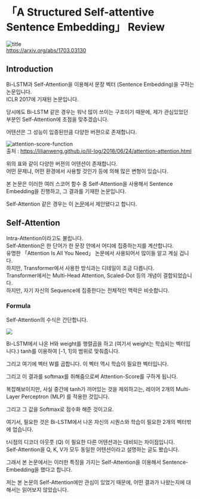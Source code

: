# 「A Structured Self-attentive Sentence Embedding」  Review  
  
![title](https://postfiles.pstatic.net/MjAyMDAzMTBfMTA2/MDAxNTgzNzgyMzYwODA1.ZhM8YAx4iOCzc02mlKFRmXWVXeGbn11y9ww1yPLdLowg.b2hy83NDDdNMloBZxrBbTInpGGtkFuyvNlVZ3mqwoBYg.PNG.sooftware/image.png?type=w773)  
https://arxiv.org/abs/1703.03130  
  
## Introduction  
  
Bi-LSTM과 Self-Attention을 이용해서 문장 벡터 (Sentence Embedding)을 구하는 논문입니다.  
ICLR 2017에 기재된 논문입니다.  
  
당시에도 Bi-LSTM 같은 경우는 워낙 많이 쓰이는 구조이기 때문에, 제가 관심있었던 부분인 Self-Attention에 초점을 맞추겠습니다.  
  
어텐션은 그 성능이 입증된만큼 다양한 버젼으로 존재합니다.  
  
![attention-score-function](https://postfiles.pstatic.net/MjAyMDAzMTBfMjcw/MDAxNTgzNzgyNTYzOTQy.wY-XZqY1i_Ndp2ISwMGqcu0mIwID61_zhbDeaxWE2T8g.2M6c4feJUFmS0PF4ljNmc3vBaVRvF47YRhEcQvE0ITkg.PNG.sooftware/image.png?type=w773)  
출처 : https://lilianweng.github.io/lil-log/2018/06/24/attention-attention.html
  
위의 표와 같이 다양한 버젼의 어텐션이 존재합니다.  
어떤 문제냐, 어떤 환경에서 사용할 것인가 등에 의해 많은 변형이 있습니다.  
  
본 논문은 이러한 여러 스코어 함수 중 Self-Attention을 사용해서 Sentence Embedding을 진행하고, 그 결과를 기재한 논문입니다.  
  
Self-Attention 같은 경우는 이 [논문](https://arxiv.org/pdf/1601.06733.pdf)에서 제안됐다고 합니다.  
  
## Self-Attention  
  
Intra-Attention이라고도 불립니다.  
Self-Attention은 한 단어가 한 문장 안에서 어디에 집중하는지를 계산합니다.  
유명한 「Attention Is All You Need」 논문에서 사용되어서 많이들 알고 계실 겁니다.  
하지만, Transformer에서 사용한 방식과는 디테일이 조금 다릅니다.  
Transformer에서는 Multi-Head Attention, Scaled-Dot 등의 개념이 결합되었습니다.  
하지만, 자기 자신의 Sequence에 집중한다는 전체적인 맥락은 비슷합니다.  
  
### Formula
  
Self-Attention의 수식은 간단합니다.  
  

<img src="https://postfiles.pstatic.net/MjAyMDAzMTBfMTU5/MDAxNTgzNzkzMjUwNDk2.wlO1eB5jN1tuYW4gbXGkSchwaY0mcwimcGBYqwNoix4g.a29JuOtcOqjr6iHNDubN5ZdxPNF1hMwZExfKnVnZVukg.PNG.sooftware/image.png?type=w773">  
  
Bi-LSTM에서 나온 H와 weight를 행렬곱을 하고 (여기서 weight는 학습되는 벡터입니다.)  tanh를 이용하여 [-1, 1]의 범위로 맞춰줍니다.  
  
그리고 여기에 벡터 W를 곱합니다. 이 벡터 역시 학습이 필요한 벡터입니다.  
  
그리고 이 결과를 softmax를 취해줌으로써 Attention-Score를 구하게 됩니다.  
  
복잡해보이지만, 사실 중간에 tanh가 끼어있는 것을 제외하고는, 레이어 2개의 Multi-Layer Perceptron (MLP) 를 적용한 것입니다.  
  
그리고 그 값을 Softmax로 점수화 해준 것이고요.
  
여기서, 필요한 것은 Bi-LSTM에서 나온 자신의 시퀀스와 학습이 필요한 2개의 벡터밖에 업습니다.  
  
t시점의 디코더 아웃풋 (Q) 이 필요한 다른 어텐션과는 대비되는 차이점입니다.  
Self-Attention을 Q, K, V가 모두 동일한 어텐션이라고 설명하는 글도 봤습니다.  
  
그래서 본 논문에서는 이러한 특징을 가지는 Self-Attention을 이용해서 
Sentence-Embedding을 했다고 합니다.  
  
저는 본 논문의 Self-Attention에만 관심이 있었기 때문에, 어떤 결과가 나왔는지에 대해서는 읽어보지 않았습니다.
  

  


